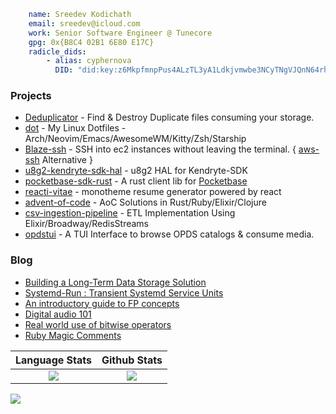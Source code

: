```yaml
    name: Sreedev Kodichath
    email: sreedev@icloud.com
    work: Senior Software Engineer @ Tunecore
    gpg: 0x{B8C4 02B1 6E80 E17C}
    radicle_dids:
        - alias: cyphernova
          DID: "did:key:z6MkpfmnpPus4ALzTL3yA1Ldkjvmwbe3NCyTNgVJQnN64rht"
```
### Projects
- [Deduplicator](https://github.com/sreedevk/deduplicator) - Find & Destroy Duplicate files consuming your storage.
- [dot](https://github.com/sreedevk/dot) - My Linux Dotfiles - Arch/Neovim/Emacs/AwesomeWM/Kitty/Zsh/Starship
- [Blaze-ssh](https://github.com/sreedevk/blaze-ssh) - SSH into ec2 instances without leaving the terminal. { [aws-ssh](https://github.com/sreedevk/aws-ssh) Alternative }
- [u8g2-kendryte-sdk-hal](https://github.com/sreedevk/u8g2-kendryte-sdk-hal) - u8g2 HAL for Kendryte-SDK
- [pocketbase-sdk-rust](https://github.com/sreedevk/pocketbase-sdk-rust) - A rust client lib for [Pocketbase](https://pocketbase.io/)
- [reacti-vitae](https://github.com/sreedevk/reacti-vitae) - monotheme resume generator powered by react
- [advent-of-code](https://github.com/sreedevk/advent-of-code) - AoC Solutions in Rust/Ruby/Elixir/Clojure
- [csv-ingestion-pipeline](https://github.com/sreedevk/csv-ingestion-pipeline) - ETL Implementation Using Elixir/Broadway/RedisStreams
- [opdstui](https://github.com/sreedevk/opdstui) - A TUI Interface to browse OPDS catalogs & consume media.

### Blog
- [Building a Long-Term Data Storage Solution](https://devtechnica.com/posts/building-a-long-term-storage-solution/)
- [Systemd-Run : Transient Systemd Service Units](https://devtechnica.com/posts/systemd-run/)
- [An introductory guide to FP concepts](https://medium.com/tarkalabs/an-introductory-guide-to-functional-programming-concepts-5d23abf0b03a)
- [Digital audio 101](https://medium.com/tarkalabs/digital-audio-101-playing-audio-from-a-microcontroller-5df1463616c)
- [Real world use of bitwise operators](https://medium.com/tarkalabs/real-world-uses-of-bitwise-operators-c41429df507f)
- [Ruby Magic Comments](https://medium.com/tarkalabs/all-you-need-to-know-about-comments-in-ruby-97d991714cf3)

Language Stats             |  Github Stats             
:-------------------------:|:-------------------------:
![](https://github-readme-stats.vercel.app/api/top-langs/?username=sreedevk&hide=javascript,html,erlang,scss,css,QML&langs_count=10&theme=midnight-purple&layout=compact)  | ![](https://github-readme-stats.vercel.app/api?username=sreedevk&theme=midnight-purple&count_private=true&show_icons=true) 

![](https://activity-graph.herokuapp.com/graph?username=sreedevk&theme=react-dark)

